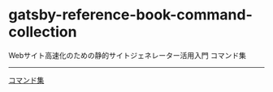 # gatsby-reference-book-command-collection
Webサイト高速化のための静的サイトジェネレーター活用入門 コマンド集

---

[コマンド集](/command_collection)
